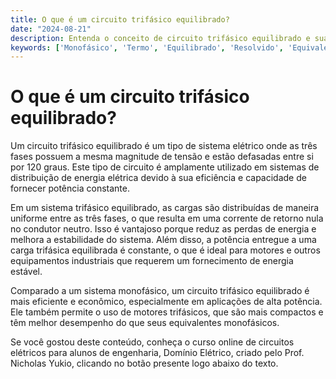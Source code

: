 ```yaml
---
title: O que é um circuito trifásico equilibrado?
date: "2024-08-21"
description: Entenda o conceito de circuito trifásico equilibrado e sua importância em sistemas elétricos.
keywords: ['Monofásico', 'Termo', 'Equilibrado', 'Resolvido', 'Equivalente', 'Potência', 'Usado']
---
```


# O que é um circuito trifásico equilibrado?

Um circuito trifásico equilibrado é um tipo de sistema elétrico onde as três fases possuem a mesma magnitude de tensão e estão defasadas entre si por 120 graus. Este tipo de circuito é amplamente utilizado em sistemas de distribuição de energia elétrica devido à sua eficiência e capacidade de fornecer potência constante.

Em um sistema trifásico equilibrado, as cargas são distribuídas de maneira uniforme entre as três fases, o que resulta em uma corrente de retorno nula no condutor neutro. Isso é vantajoso porque reduz as perdas de energia e melhora a estabilidade do sistema. Além disso, a potência entregue a uma carga trifásica equilibrada é constante, o que é ideal para motores e outros equipamentos industriais que requerem um fornecimento de energia estável.

Comparado a um sistema monofásico, um circuito trifásico equilibrado é mais eficiente e econômico, especialmente em aplicações de alta potência. Ele também permite o uso de motores trifásicos, que são mais compactos e têm melhor desempenho do que seus equivalentes monofásicos.

Se você gostou deste conteúdo, conheça o curso online de circuitos elétricos para alunos de engenharia, Domínio Elétrico, criado pelo Prof. Nicholas Yukio, clicando no botão presente logo abaixo do texto.